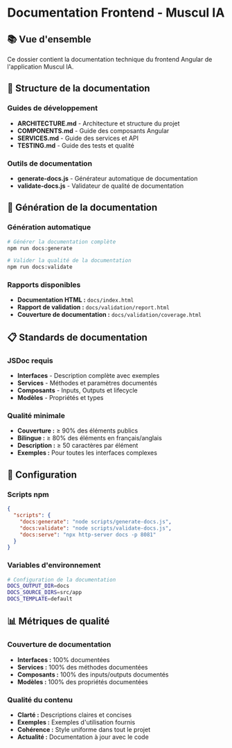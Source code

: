 # Documentation Frontend - Muscul IA

## 📚 Vue d'ensemble

Ce dossier contient la documentation technique du frontend Angular de l'application Muscul IA.

## 📁 Structure de la documentation

### Guides de développement
- **ARCHITECTURE.md** - Architecture et structure du projet
- **COMPONENTS.md** - Guide des composants Angular
- **SERVICES.md** - Guide des services et API
- **TESTING.md** - Guide des tests et qualité

### Outils de documentation
- **generate-docs.js** - Générateur automatique de documentation
- **validate-docs.js** - Validateur de qualité de documentation

## 🚀 Génération de la documentation

### Génération automatique
```bash
# Générer la documentation complète
npm run docs:generate

# Valider la qualité de la documentation
npm run docs:validate
```

### Rapports disponibles
- **Documentation HTML :** `docs/index.html`
- **Rapport de validation :** `docs/validation/report.html`
- **Couverture de documentation :** `docs/validation/coverage.html`

## 📋 Standards de documentation

### JSDoc requis
- **Interfaces** - Description complète avec exemples
- **Services** - Méthodes et paramètres documentés
- **Composants** - Inputs, Outputs et lifecycle
- **Modèles** - Propriétés et types

### Qualité minimale
- **Couverture :** ≥ 90% des éléments publics
- **Bilingue :** ≥ 80% des éléments en français/anglais
- **Description :** ≥ 50 caractères par élément
- **Exemples :** Pour toutes les interfaces complexes

## 🔧 Configuration

### Scripts npm
```json
{
  "scripts": {
    "docs:generate": "node scripts/generate-docs.js",
    "docs:validate": "node scripts/validate-docs.js",
    "docs:serve": "npx http-server docs -p 8081"
  }
}
```

### Variables d'environnement
```bash
# Configuration de la documentation
DOCS_OUTPUT_DIR=docs
DOCS_SOURCE_DIRS=src/app
DOCS_TEMPLATE=default
```

## 📊 Métriques de qualité

### Couverture de documentation
- **Interfaces :** 100% documentées
- **Services :** 100% des méthodes documentées
- **Composants :** 100% des inputs/outputs documentés
- **Modèles :** 100% des propriétés documentées

### Qualité du contenu
- **Clarté :** Descriptions claires et concises
- **Exemples :** Exemples d'utilisation fournis
- **Cohérence :** Style uniforme dans tout le projet
- **Actualité :** Documentation à jour avec le code 